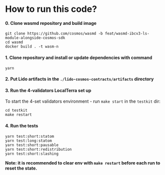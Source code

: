 # How to run this code?

#### 0. Clone wasmd repository and build image

```shell
git clone https://github.com/cosmos/wasmd -b feat/wasmd-ibcv3-ls-module-alongside-cosmos-sdk
cd wasmd
docker build . -t wasm-n
```

#### 1. Clone repository and install or update dependencies with command

```shell
yarn
```

#### 2. Put Lido artifacts in the `./lido-cosmos-contracts/artifacts` directory

#### 3. Run the 4-validators LocalTerra set up

To start the 4-set validators environment - run `make start` in the `testkit` dir:

```
cd testkit
make restart
```

#### 4. Run the tests

```
yarn test:short:statom
yarn test:long:statom
yarn test:short:pausable
yarn test:short:redistribution
yarn test:short:slashing
```

**Note: it is recommended to clear env with `make restart` before each run to reset the state.**
